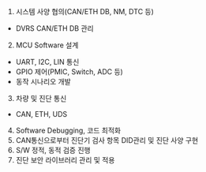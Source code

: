 1. 시스템 사양 협의(CAN/ETH DB, NM, DTC 등)
- DVRS CAN/ETH DB 관리

2. MCU Software 설계
- UART, I2C, LIN 통신
- GPIO 제어(PMIC, Switch, ADC 등)
- 동작 시나리오 개발

3. 차량 및 진단 통신
- CAN, ETH, UDS

4. Software Debugging, 코드 최적화
5. CAN통신으로부터 진단기 검사 항목 DID관리 및 진단 사양 구현
6. S/W 정적, 동적 검증 진행
7. 진단 보안 라이브러리 관리 및 적용
